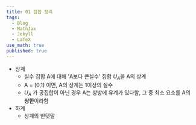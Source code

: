 ```yaml
---
title: 01 집합 정리
tags:
  - Blog
  - MathJax
  - Jekyll
  - LaTeX
use_math: true
published: true
---
```


- 상계 
  - 실수 집합 A에 대해 'A보다 큰실수' 집합 $U_A$을 A의 상계
  - A = [0,1] 이면, A의 상계는 1이상의 실수
  - $U_A$ 가 공집합이 아닌 경우 A는 상방에 유계가 있다함, 그 중 최소 요소를 A의 **상한**이라함
- 하계
  - 상계의 반댓말
